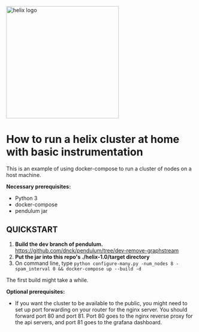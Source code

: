 <img src="https://hlx.ai/images/Helix_Logo-white.svg" alt="helix logo" width="300px"/>

# How to run a helix cluster at home with basic instrumentation
This is an example of using docker-compose to run a cluster of nodes on a host machine.

**Necessary prerequisites:**
* Python 3
* docker-compose
* pendulum jar

## QUICKSTART
1. **Build the dev branch of pendulum.**
https://github.com/dnck/pendulum/tree/dev-remove-graphstream
2. **Put the jar into this repo's ./helix-1.0/target directory**
3. On command line, type ```python configure-many.py -num_nodes 8 -spam_interval 0 && docker-compose up --build -d```

The first build might take a while.

**Optional prerequisites:**
* If you want the cluster to be available to the public, you might need to set up port forwarding on your router for the nginx server. You should forward port 80 and port 81. Port 80 goes to the nginx reverse proxy for the api servers, and port 81 goes to the grafana dashboard.
